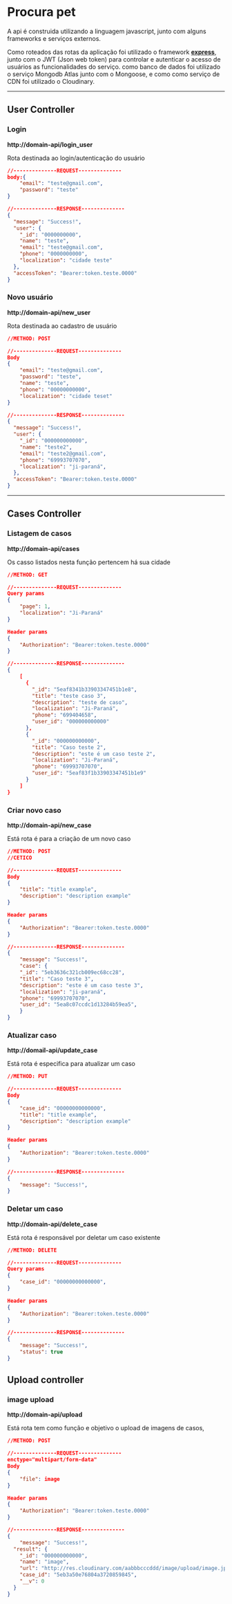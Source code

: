 # Procura pet

A api é construida utilizando a linguagem javascript, junto com alguns frameworks e serviços externos.

Como roteados das rotas da aplicação foi utilizado o framework [**express**](https://expressjs.com/), junto com o JWT (Json web token) para controlar e autenticar o acesso de usuários as funcionalidades do serviço. como banco de dados foi utilizado o serviço Mongodb Atlas junto com o Mongoose, e como como serviço de CDN foi utilizado o Cloudinary.

---

## User Controller

### Login
**http://domain-api/login_user**

Rota destinada ao login/autenticação do usuário

```json
//--------------REQUEST--------------
body:{
	"email": "teste@gmail.com",
	"password": "teste"
}

//--------------RESPONSE--------------
{
  "message": "Success!",
  "user": {
    "_id": "0000000000",
    "name": "teste",
    "email": "teste@gmail.com",
    "phone": "0000000000",
    "localization": "cidade teste"
  },
  "accessToken": "Bearer:token.teste.0000"
}
```

### Novo usuário
**http://domain-api/new_user**

Rota destinada ao cadastro de usuário
```json
//METHOD: POST

//--------------REQUEST--------------
Body
{
	"email": "teste@gmail.com",
	"password": "teste",
	"name": "teste",
	"phone": "00000000000",
	"localization": "cidade teset"
}

//--------------RESPONSE--------------
{
  "message": "Success!",
  "user": {
    "_id": "000000000000",
    "name": "teste2",
    "email": "teste2@gmail.com",
    "phone": "69993707070",
    "localization": "ji-paraná",
  },
  "accessToken": "Bearer:token.teste.0000"
}
```

---

## Cases Controller

### Listagem de casos

**http://domain-api/cases**

Os casso listados nesta função pertencem há sua cidade

```json
//METHOD: GET

//--------------REQUEST--------------
Query params
{
	"page": 1,
	"localization": "Ji-Paraná"
}

Header params
{
	"Authorization": "Bearer:token.teste.0000"
}

//--------------RESPONSE--------------
{
	[
	  {
	    "_id": "5eaf8341b33903347451b1e8",
	    "title": "teste caso 3",
	    "description": "teste de caso",
	    "localization": "Ji-Paraná",
	    "phone": "699404658",
	    "user_id": "000000000000"
	  },
	  {
	    "_id": "000000000000",
	    "title": "Caso teste 2",
	    "description": "este é um caso teste 2",
	    "localization": "Ji-Paraná",
	    "phone": "69993707070",
	    "user_id": "5eaf83f1b33903347451b1e9"
	  }
	]
}
```

### Criar novo caso

**http://domain-api/new_case**

Está rota é para a criação de um novo caso

```json
//METHOD: POST
//CETICO

//--------------REQUEST--------------
Body
{
	"title": "title example",
	"description": "description example"
}

Header params
{
	"Authorization": "Bearer:token.teste.0000"
}

//--------------RESPONSE--------------
{
	"message": "Success!",
	"case": {
    "_id": "5eb3636c321cb009ec68cc28",
    "title": "Caso teste 3",
    "description": "este é um caso teste 3",
    "localization": "ji-paraná",
    "phone": "69993707070",
    "user_id": "5ea8c07ccdc1d13284b59ea5",
	}
}
```

### Atualizar caso

**http://domail-api/update_case**

Está rota é especifica para atualizar um caso

```json
//METHOD: PUT

//--------------REQUEST--------------
Body
{
	"case_id": "00000000000000",
	"title": "title example",
	"description": "description example"
}

Header params
{
	"Authorization": "Bearer:token.teste.0000"
}

//--------------RESPONSE--------------
{
	"message": "Success!",
}
```

### Deletar um caso

**http://domain-api/delete_case**

Está rota é responsável por deletar um caso existente

```json
//METHOD: DELETE

//--------------REQUEST--------------
Query params
{
	"case_id": "00000000000000",
}

Header params
{
	"Authorization": "Bearer:token.teste.0000"
}

//--------------RESPONSE--------------
{
	"message": "Success!",
	"status": true
}
```

## Upload controller

### image upload

**http://domain-api/upload**

Está rota tem como função e objetivo o upload de imagens de casos,

```json
//METHOD: POST

//--------------REQUEST--------------
enctype="multipart/form-data"
Body
{
	"file": image
}

Header params
{
	"Authorization": "Bearer:token.teste.0000"
}

//--------------RESPONSE--------------
{
	"message": "Success!",
  "result": {
    "_id": "000000000000",
    "name": "image",
    "url": "http://res.cloudinary.com/aabbbcccddd/image/upload/image.jpg",
    "case_id": "5eb3a50e76804a3720859845",
    "__v": 0
  }
}
```